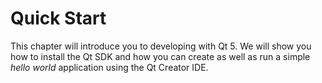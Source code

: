 # Quick Start

This chapter will introduce you to developing with Qt 5. We will show you how to install the Qt SDK and how you can create as well as run a simple *hello world* application using the Qt Creator IDE.

